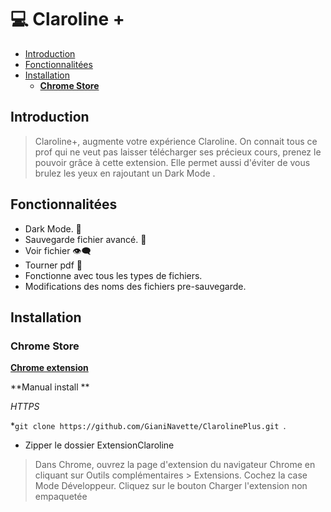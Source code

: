 # 💻 Claroline +

- [Introduction](#introduction)
- [Fonctionnalitées](#fonctionnalit-es)
- [Installation](#installation)
  - [**Chrome Store**](#--chrome-store--)

## Introduction

> Claroline+, augmente votre expérience Claroline.
> On connait tous ce prof qui ne veut pas laisser télécharger ses précieux cours, prenez le pouvoir grâce à cette extension.
> Elle permet aussi d'éviter de vous brulez les yeux en rajoutant un Dark Mode .

## Fonctionnalitées

>

- Dark Mode. 🌙
- Sauvegarde fichier avancé. 📁
- Voir fichier 👁‍🗨
- Tourner pdf 🔄
- Fonctionne avec tous les types de fichiers.
- Modifications des noms des fichiers pre-sauvegarde.

## Installation

### **Chrome Store**

**[Chrome extension](https://chrome.google.com/webstore/detail/claroline%2B/lgcelncanillgebhkofpdcdklmbhlipc/related?hl=fr)**

**Manual install **

_HTTPS_

\*`git clone https://github.com/GianiNavette/ClarolinePlus.git `.

- Zipper le dossier ExtensionClaroline

> Dans Chrome, ouvrez la page d'extension du navigateur Chrome en cliquant sur Outils complémentaires > Extensions. Cochez la case Mode Développeur. Cliquez sur le bouton Charger l'extension non empaquetée
